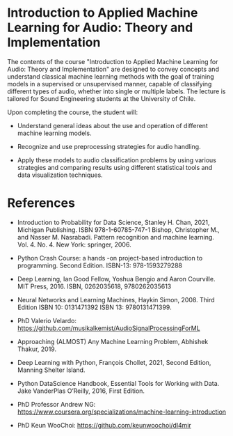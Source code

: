 # Introduction to Applied Machine Learning for Audio: Theory and Implementation


The contents of the course "Introduction to Applied Machine Learning for Audio: Theory and Implementation" are designed to convey concepts and understand classical machine learning methods with the goal of training models in a supervised or unsupervised manner, capable of classifying different types of audio, whether into single or multiple labels.
The lecture is tailored for Sound Engineering students at the University of Chile. 

Upon completing the course, the student will:

- Understand general ideas about the use and operation of different machine learning models.

- Recognize and use preprocessing strategies for audio handling.

- Apply these models to audio classification problems by using various strategies and comparing results using different statistical tools and data visualization techniques.

# References

- Introduction to Probability for Data Science, Stanley H. Chan, 2021, Michigan Publishing. ISBN 978-1-60785-747-1
Bishop, Christopher M., and Nasser M. Nasrabadi. Pattern recognition and machine learning. Vol. 4. No. 4. New York: springer, 2006.

- Python Crash Course: a hands -on project-based introduction to programming. 
Second Edition. ISBN-13: 978-1593279288

- Deep Learning, Ian Good Fellow, Yoshua Bengio and Aaron Courville.  MIT Press, 2016. ISBN, 0262035618, 9780262035613

- Neural Networks and Learning Machines, Haykin Simon, 2008. Third Edition
ISBN 10: 0131471392 ISBN 13: 9780131471399.

- PhD Valerio Velardo: https://github.com/musikalkemist/AudioSignalProcessingForML

- Approaching (ALMOST) Any Machine Learning Problem, Abhishek Thakur, 2019.

- Deep Learning with Python, François Chollet, 2021, Second Edition, Manning Shelter Island.

- Python DataScience Handbook, Essential Tools for Working with Data. Jake VanderPlas O’Reilly, 2016, First Edition.

- PhD Professor Andrew NG: https://www.coursera.org/specializations/machine-learning-introduction

- PhD Keun WooChoi: https://github.com/keunwoochoi/dl4mir

